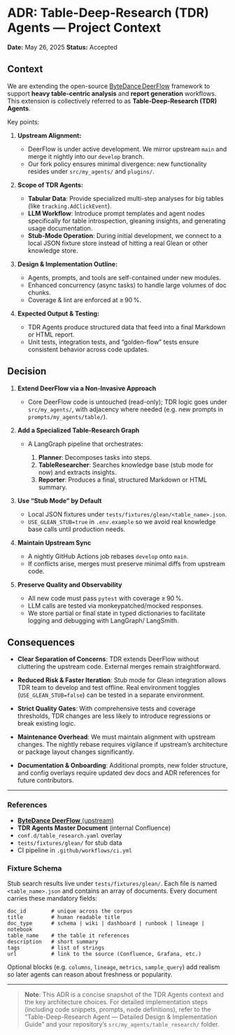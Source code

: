 # ADR: Table-Deep-Research (TDR) Agents — Project Context

**Date:** May 26, 2025
**Status:** Accepted
## Context

We are extending the open-source [ByteDance DeerFlow](https://github.com/bytedance/deer-flow) framework to support **heavy table-centric analysis** and **report generation** workflows. This extension is collectively referred to as **Table-Deep-Research (TDR) Agents**.

Key points:

1. **Upstream Alignment:**

   * DeerFlow is under active development. We mirror upstream `main` and merge it nightly into our `develop` branch.
   * Our fork policy ensures minimal divergence: new functionality resides under `src/my_agents/` and `plugins/`.

2. **Scope of TDR Agents:**

   * **Tabular Data**: Provide specialized multi-step analyses for big tables (like `tracking.AdClickEvent`).
   * **LLM Workflow**: Introduce prompt templates and agent nodes specifically for table introspection, gleaning insights, and generating usage documentation.
   * **Stub-Mode Operation**: During initial development, we connect to a local JSON fixture store instead of hitting a real Glean or other knowledge store.

3. **Design & Implementation Outline:**

   * Agents, prompts, and tools are self-contained under new modules.
   * Enhanced concurrency (async tasks) to handle large volumes of doc chunks.
   * Coverage & lint are enforced at ≥ 90 %.

4. **Expected Output & Testing:**

   * TDR Agents produce structured data that feed into a final Markdown or HTML report.
   * Unit tests, integration tests, and “golden-flow” tests ensure consistent behavior across code updates.

## Decision

1. **Extend DeerFlow via a Non-Invasive Approach**

   * Core DeerFlow code is untouched (read-only); TDR logic goes under `src/my_agents/`, with adjacency where needed (e.g. new prompts in `prompts/my_agents/table/`).

2. **Add a Specialized Table-Research Graph**

   * A LangGraph pipeline that orchestrates:

     1. **Planner**: Decomposes tasks into steps.
     2. **TableResearcher**: Searches knowledge base (stub mode for now) and extracts insights.
     3. **Reporter**: Produces a final, structured Markdown or HTML summary.

3. **Use “Stub Mode” by Default**

   * Local JSON fixtures under `tests/fixtures/glean/<table_name>.json`.
   * `USE_GLEAN_STUB=true` in `.env.example` so we avoid real knowledge base calls until production needs.

4. **Maintain Upstream Sync**

   * A nightly GitHub Actions job rebases `develop` onto `main`.
   * If conflicts arise, merges must preserve minimal diffs from upstream code.

5. **Preserve Quality and Observability**

   * All new code must pass `pytest` with coverage ≥ 90 %.
   * LLM calls are tested via monkeypatched/mocked responses.
   * We store partial or final state in typed dictionaries to facilitate logging and debugging with LangGraph/ LangSmith.

## Consequences

* **Clear Separation of Concerns**:
  TDR extends DeerFlow without cluttering the upstream code. External merges remain straightforward.

* **Reduced Risk & Faster Iteration**:
  Stub mode for Glean integration allows TDR team to develop and test offline. Real environment toggles (`USE_GLEAN_STUB=false`) can be tested in a separate environment.

* **Strict Quality Gates**:
  With comprehensive tests and coverage thresholds, TDR changes are less likely to introduce regressions or break existing logic.

* **Maintenance Overhead**:
  We must maintain alignment with upstream changes. The nightly rebase requires vigilance if upstream’s architecture or package layout changes significantly.

* **Documentation & Onboarding**:
  Additional prompts, new folder structure, and config overlays require updated dev docs and ADR references for future contributors.

---

### References

* [**ByteDance DeerFlow** (upstream)](https://github.com/bytedance/deer-flow)
* **TDR Agents Master Document** (internal Confluence)
* `conf.d/table_research.yaml` overlay
* `tests/fixtures/glean/` for stub data
* CI pipeline in `.github/workflows/ci.yml`

### Fixture Schema

Stub search results live under `tests/fixtures/glean/`. Each file is named
`<table_name>.json` and contains an array of documents. Every document carries
these mandatory fields:

```
doc_id        # unique across the corpus
title         # human readable title
doc_type      # schema | wiki | dashboard | runbook | lineage | notebook
table_name    # the table it references
description   # short summary
tags          # list of strings
url           # link to the source (Confluence, Grafana, etc.)
```

Optional blocks (e.g. `columns`, `lineage`, `metrics`, `sample_query`) add
realism so later agents can reason about freshness or popularity.

---

> **Note**: This ADR is a concise snapshot of the TDR Agents context and the key architecture choices. For detailed implementation steps (including code snippets, prompts, node definitions), refer to the “Table-Deep-Research Agent — Detailed Design & Implementation Guide” and your repository’s `src/my_agents/table_research/` folder.
